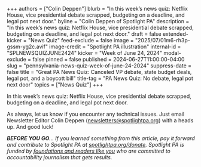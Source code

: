 +++
authors = ["Colin Deppen"]
blurb = "In this week’s news quiz: Netflix House, vice presidential debate scrapped, budgeting on a deadline, and legal pot next door."
byline = "Colin Deppen of Spotlight PA"
description = "In this week’s news quiz: Netflix House, vice presidential debate scrapped, budgeting on a deadline, and legal pot next door."
draft = false
extended-kicker = "News Quiz"
feed-exclude = false
image = "2025/07/01m6-rh3p-gssm-yg2c.avif"
image-credit = "Spotlight PA illustration"
internal-id = "SPLNEWSQUIZJUNE2424"
kicker = "Week of June 24, 2024"
modal-exclude = false
pinned = false
published = 2024-06-27T11:00:00-04:00
slug = "pennsylvania-news-quiz-week-of-june-24-2024"
suppress-date = false
title = "Great PA News Quiz: Canceled VP debate, state budget deals, legal pot, and a boycott bill"
title-tag = "PA News Quiz: No debate, legal pot next door"
topics = ["News Quiz"]
+++

In this week’s news quiz: Netflix House, vice presidential debate scrapped, budgeting on a deadline, and legal pot next door.

<div data-tf-live="01J1AF3CHP8Q443HWC9W6QE8RP"></div><script src="//embed.typeform.com/next/embed.js"></script>

As always, let us know if you encounter any technical issues. Just email Newsletter Editor Colin Deppen (newsletters@spotlightpa.org) with a heads up. And good luck!

<strong><em>BEFORE YOU GO</em></strong><em>… If you learned something from this article, pay it forward and contribute to Spotlight PA at </em><a href="http://spotlightpa.org/donate"><em>spotlightpa.org/donate</em></a><em>. Spotlight PA is funded by </em><a href="https://www.spotlightpa.org/support"><em>foundations and readers like you</em></a><em> who are committed to accountability journalism that gets results.</em>

